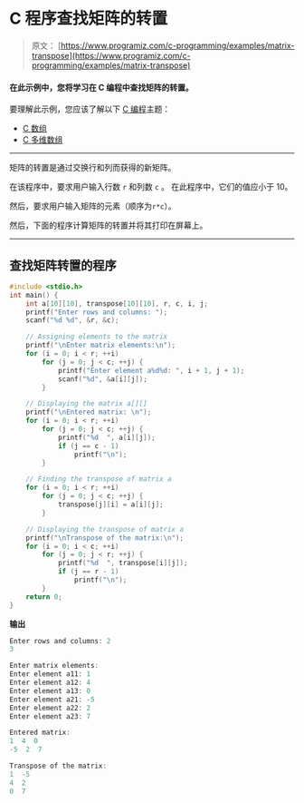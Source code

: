# C 程序查找矩阵的转置

> 原文： [https://www.programiz.com/c-programming/examples/matrix-transpose](https://www.programiz.com/c-programming/examples/matrix-transpose)

#### 在此示例中，您将学习在 C 编程中查找矩阵的转置。

要理解此示例，您应该了解以下 [C 编程](/c-programming "C tutorial")主题：

*   [C 数组](/c-programming/c-arrays)
*   [C 多维数组](/c-programming/c-multi-dimensional-arrays)

* * *

矩阵的转置是通过交换行和列而获得的新矩阵。

在该程序中，要求用户输入行数 `r` 和列数 `c` 。 在此程序中，它们的值应小于 10。

然后，要求用户输入矩阵的元素（顺序为`r*c`）。

然后，下面的程序计算矩阵的转置并将其打印在屏幕上。

* * *

## 查找矩阵转置的程序

```c
#include <stdio.h>
int main() {
    int a[10][10], transpose[10][10], r, c, i, j;
    printf("Enter rows and columns: ");
    scanf("%d %d", &r, &c);

    // Assigning elements to the matrix
    printf("\nEnter matrix elements:\n");
    for (i = 0; i < r; ++i)
        for (j = 0; j < c; ++j) {
            printf("Enter element a%d%d: ", i + 1, j + 1);
            scanf("%d", &a[i][j]);
        }

    // Displaying the matrix a[][]
    printf("\nEntered matrix: \n");
    for (i = 0; i < r; ++i)
        for (j = 0; j < c; ++j) {
            printf("%d  ", a[i][j]);
            if (j == c - 1)
                printf("\n");
        }

    // Finding the transpose of matrix a
    for (i = 0; i < r; ++i)
        for (j = 0; j < c; ++j) {
            transpose[j][i] = a[i][j];
        }

    // Displaying the transpose of matrix a
    printf("\nTranspose of the matrix:\n");
    for (i = 0; i < c; ++i)
        for (j = 0; j < r; ++j) {
            printf("%d  ", transpose[i][j]);
            if (j == r - 1)
                printf("\n");
        }
    return 0;
} 
```

**输出**

```c
Enter rows and columns: 2
3

Enter matrix elements:
Enter element a11: 1
Enter element a12: 4
Enter element a13: 0
Enter element a21: -5
Enter element a22: 2
Enter element a23: 7

Entered matrix:
1  4  0
-5  2  7

Transpose of the matrix:
1  -5
4  2
0  7 
```